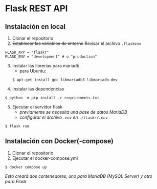 # Flask REST API

## Instalación en local

1. Clonar el repositorio
2. ~~Establecer las variables de entorno~~ Revisar el archivo `.flaskenv`
```
FLASK_APP = "flaskr"
FLASK_ENV = "development" # o "production"
```
3. Instalar las librerías para mariadb
   * para Ubuntu:
   ```shell
   $ apt-get install gcc libmariadb3 libmariadb-dev
   ```
4. Instalar las dependencias
```shell
$ python -m pip install -r requirements.txt
```
5. Ejecutar el servidor flask
   * _previamente se necesita una base de datos MariaDB_
   * _configurar el archivo `.env` en `./flaskr/.env`_
```shell
$ flask run
```

## Instalación con Docker(-compose)

1. Clonar el repositorio
2. Ejecutar el docker-compose.yml
```shell
$ docker compose up 
```
_Esto creará dos contenedores, uno para MariaDB (MySQL Server) y otro para Flask_
